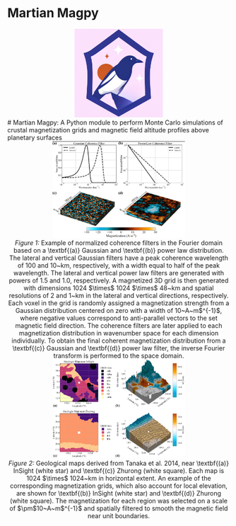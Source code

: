 # Martian Magpy
<div style="text-align: center;">
  <img src="images/martianmagpy_logo.png" alt="Martian Magnetization Python Module" width="200"/>
</div>
# Martian Magpy: A Python module to perform Monte Carlo simulations of crustal magnetization grids and magnetic field altitude profiles above planetary surfaces

<div style="text-align: center;">
  <img src="images/MagnetizationGrids.png" alt="MagnetizationGrids.png" width="300"/>
  <figcaption><em>Figure 1:</em> Example of normalized coherence filters in the Fourier domain based on a \textbf{(a)} Gaussian and \textbf{(b)} power law distribution. The lateral and vertical Gaussian filters have a peak coherence wavelength of 100 and 10~km, respectively, with a width equal to half of the peak wavelength. The lateral and vertical power law filters are generated with powers of 1.5 and 1.0, respectively. A magnetized 3D grid is then generated with dimensions 1024 $\times$ 1024 $\times$ 48~km and spatial resolutions of 2 and 1~km in the lateral and vertical directions, respectively. Each voxel in the grid is randomly assigned a magnetization strength from a Gaussian distribution centered on zero with a width of 10~A~m$^{-1}$, where negative values correspond to anti-parallel vectors to the set magnetic field direction. The coherence filters are later applied to each magnetization distribution in wavenumber space for each dimension individually. To obtain the final coherent magnetization distribution from a \textbf{(c)} Gaussian and \textbf{(d)} power law filter, the inverse Fourier transform is performed to the space domain. </figcaption>
</div>

<div style="text-align: center;">
  <img src="images/MagnetizationGrids_Geology.png" alt="MagnetizationGrids_Geology.png" width="300"/>
  <figcaption><em>Figure 2:</em> Geological maps derived from Tanaka et al. 2014, near \textbf{(a)} InSight (white star) and \textbf{(c)} Zhurong (white square). Each map is 1024 $\times$ 1024~km in horizontal extent. An example of the corresponding magnetization grids, which also account for local elevation, are shown for \textbf{(b)} InSight (white star) and \textbf{(d)} Zhurong (white square). The magnetization for each region was selected on a scale of $\pm$10~A~m$^{-1}$ and spatially filtered to smooth the magnetic field near unit boundaries.</figcaption>
</div>

